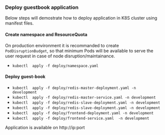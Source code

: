 ### Deploy guestbook application

Below steps will demostrate how to deploy application in K8S cluster using manifest files.

#### Create namespace and ResourceQuota
On production environment it is recommanded to create `PodDisruptionBudget`, so that minimum Pods will be available to serve the user request in case of node disruption/maintainance. 
- `kubectl  apply -f deploy/namespace.yaml`

#### Deploy guest-book
- `kubectl  apply -f deploy/redis-master-deployment.yaml -n development` 
- `kubectl  apply -f deploy/redis-master-service.yaml -n development` 
- `kubectl  apply -f deploy/redis-slave-deployment.yaml -n development`
- `kubectl  apply -f deploy/redis-slave-deployment.yaml -n development` 
- `kubectl  apply -f deploy/frontend-deployment.yaml -n development`
- `kubectl  apply -f deploy/frontend-service.yaml  -n development`

Application is available on http://ip:port 

